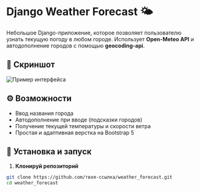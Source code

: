 # Django Weather Forecast 🌤️

Небольшое Django-приложение, которое позволяет пользователю узнать текущую погоду в любом городе. Использует **Open-Meteo API** и автодополнение городов с помощью **geocoding-api**.

## 📸 Скриншот

![Пример интерфейса](![изображение](https://github.com/user-attachments/assets/c60737ab-2588-4a1c-b296-67a4b4295036)
) <!-- Добавь скриншот в корень проекта с таким именем -->

## ⚙️ Возможности

- Ввод названия города
- Автодополнение при вводе (подсказки городов)
- Получение текущей температуры и скорости ветра
- Простая и адаптивная верстка на Bootstrap 5

## 🚀 Установка и запуск

1. **Клонируй репозиторий**

```bash
git clone https://github.com/твоя-ссылка/weather_forecast.git
cd weather_forecast
